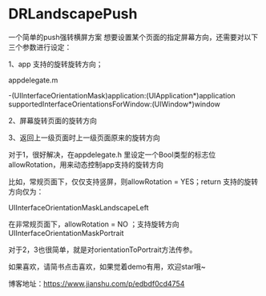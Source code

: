 # DRLandscapePush
一个简单的push强转横屏方案
想要设置某个页面的指定屏幕方向，还需要对以下三个参数进行设定：

1、app 支持的旋转旋转方向；

appdelegate.m

-(UIInterfaceOrientationMask)application:(UIApplication*)application supportedInterfaceOrientationsForWindow:(UIWindow*)window 

2、屏幕旋转页面的旋转方向

3、返回上一级页面时上一级页面原来的旋转方向


对于1，很好解决，在appdelegate.h 里设定一个Bool类型的标志位allowRotation，用来动态控制app支持的旋转方向

比如，常规页面下，仅仅支持竖屏，则allowRotation = YES；return 支持的旋转方向仅为：

UIInterfaceOrientationMaskLandscapeLeft

在非常规页面下，allowRotation = NO ；支持旋转方向 UIInterfaceOrientationMaskPortrait

对于2，3也很简单，就是对orientationToPortrait方法传参。

如果喜欢，请简书点击喜欢，如果觉着demo有用，欢迎star哦~

博客地址：https://www.jianshu.com/p/edbdf0cd4754
